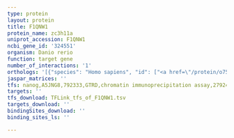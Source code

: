 ```yaml
---
type: protein
layout: protein
title: F1QNW1
protein_name: zc3h11a
uniprot_accession: F1QNW1
ncbi_gene_id: '324551'
organism: Danio rerio
function: target gene
number_of_interactions: '1'
orthologs: '[{"species": "Homo sapiens", "id": ["<a href=\"/protein/o75152\">O75152</a>", "<a href=\"/protein/a0a1b0gtu1\">A0A1B0GTU1</a>"]}, {"species": "Mus musculus", "id": ["<a href=\"/protein/q6nzf1\">Q6NZF1</a>"]}, {"species": "Rattus norvegicus", "id": ["<a href=\"/protein/q0zfs5\">Q0ZFS5</a>"]}]'
jaspar_matrices: ''
tfs: nanog,A5JNG8,792333,GTRD,chromatin immunoprecipitation assay,27924024%5Buid%5D,No
targets: ''
tfs_download: TFLink_tfs_of_F1QNW1.tsv
targets_download: ''
bindingSites_download: ''
binding_sites_ls: ''

---
```

